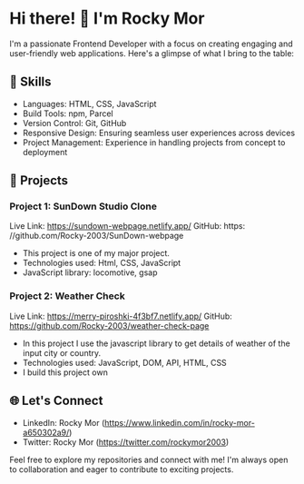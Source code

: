 

# Hi there! 👋 I'm Rocky Mor

I'm a passionate Frontend Developer with a focus on creating engaging and user-friendly web applications. Here's a glimpse of what I bring to the table:

## 💼 Skills

- Languages: HTML, CSS, JavaScript
- Build Tools: npm, Parcel
- Version Control: Git, GitHub
- Responsive Design: Ensuring seamless user experiences across devices
- Project Management: Experience in handling projects from concept to deployment

## 🚀 Projects

### Project 1: SunDown Studio Clone 
Live Link: https://sundown-webpage.netlify.app/
GitHub: https: //github.com/Rocky-2003/SunDown-webpage

- This project is one of my major project.
- Technologies used: Html, CSS, JavaScript
- JavaScript library: locomotive, gsap 


### Project 2: Weather Check 
Live Link: https://merry-piroshki-4f3bf7.netlify.app/
GitHub: https://github.com/Rocky-2003/weather-check-page

- In this project I use the javascript library to get details of weather of the input city or country.
- Technologies used: JavaScript, DOM, API, HTML, CSS
- I build this project own


## 🌐 Let's Connect

- LinkedIn: Rocky Mor (https://www.linkedin.com/in/rocky-mor-a650302a9/)
- Twitter: Rocky Mor (https://twitter.com/rockymor2003)

Feel free to explore my repositories and connect with me! I'm always open to collaboration and eager to contribute to exciting projects.


